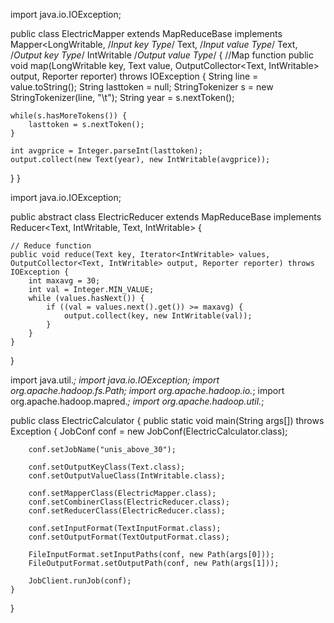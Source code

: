 import java.io.IOException;

public class ElectricMapper extends MapReduceBase implements Mapper<LongWritable, /*Input key Type*/
Text, /*Input value Type*/
Text, /*Output key Type*/
IntWritable /*Output value Type*/ 
{
//Map function
public void map(LongWritable key, Text value, OutputCollector<Text, IntWritable> output, Reporter reporter) throws IOException {
    String line = value.toString();
    String lasttoken = null;
    StringTokenizer s = new StringTokenizer(line, "\t");
    String year = s.nextToken();

    while(s.hasMoreTokens()) {
        lasttoken = s.nextToken();
    }

    int avgprice = Integer.parseInt(lasttoken);
    output.collect(new Text(year), new IntWritable(avgprice));
}
}


import java.io.IOException;

public abstract class ElectricReducer extends MapReduceBase implements Reducer<Text, IntWritable, Text, IntWritable> {

    // Reduce function
    public void reduce(Text key, Iterator<IntWritable> values, OutputCollector<Text, IntWritable> output, Reporter reporter) throws IOException {
        int maxavg = 30;
        int val = Integer.MIN_VALUE;
        while (values.hasNext()) {
            if ((val = values.next().get()) >= maxavg) {
                output.collect(key, new IntWritable(val));
            }
        }
    }
}


import java.util.*;
import java.io.IOException;
import org.apache.hadoop.fs.Path;
import org.apache.hadoop.io.*;
import org.apache.hadoop.mapred.*;
import org.apache.hadoop.util.*;

public class ElectricCalculator {
    public static void main(String args[]) throws Exception {
        JobConf conf = new JobConf(ElectricCalculator.class);
        
        conf.setJobName("unis_above_30");
        
        conf.setOutputKeyClass(Text.class);
        conf.setOutputValueClass(IntWritable.class);
        
        conf.setMapperClass(ElectricMapper.class);
        conf.setCombinerClass(ElectricReducer.class);
        conf.setReducerClass(ElectricReducer.class);
        
        conf.setInputFormat(TextInputFormat.class);
        conf.setOutputFormat(TextOutputFormat.class);
        
        FileInputFormat.setInputPaths(conf, new Path(args[0]));
        FileOutputFormat.setOutputPath(conf, new Path(args[1]));
        
        JobClient.runJob(conf);
    }
}
